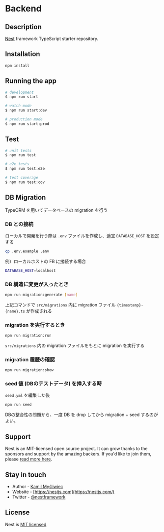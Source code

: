 # Backend

## Description

[Nest](https://github.com/nestjs/nest) framework TypeScript starter repository.

## Installation

```bash
npm install
```

## Running the app

```bash
# development
$ npm run start

# watch mode
$ npm run start:dev

# production mode
$ npm run start:prod
```

## Test

```bash
# unit tests
$ npm run test

# e2e tests
$ npm run test:e2e

# test coverage
$ npm run test:cov
```

## DB Migration

TypeORM を用いてデータベースの migration を行う

### DB との接続

ローカルで開発を行う際は `.env` ファイルを作成し、適宜 `DATABASE_HOST` を設定する

```bash
cp .env.example .env
```

例）ローカルホストの FB に接続する場合

```bash
DATABASE_HOST=localhost
```

### DB 構造に変更が入ったとき

```bash
npm run migration:generate [name]
```

上記コマンドで `src/migrations` 内に migration ファイル `{timestamp}-{name}.ts` が作成される

### migration を実行するとき

```bash
npm run migration:run
```

`src/migrations` 内の migration ファイルをもとに migration を実行する

### migration 履歴の確認

```bash
npm run migration:show
```

### seed 値 (DBのテストデータ) を挿入する時

`seed.yml` を編集した後

```bash
npm run seed
```

DBの整合性の問題から、一度 DB を drop してから migration + seed するのがよい。

## Support

Nest is an MIT-licensed open source project. It can grow thanks to the sponsors and support by the amazing backers. If you'd like to join them, please [read more here](https://docs.nestjs.com/support).

## Stay in touch

- Author - [Kamil Myśliwiec](https://kamilmysliwiec.com)
- Website - [https://nestjs.com](https://nestjs.com/)
- Twitter - [@nestframework](https://twitter.com/nestframework)

## License

Nest is [MIT licensed](LICENSE).
